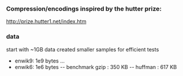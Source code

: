 ### Compression/encodings inspired by the hutter prize:
http://prize.hutter1.net/index.htm

### data
start with ~1GB data
created smaller samples for efficient tests
* enwik9: 1e9 bytes
...
* enwik6: 1e6 bytes
-- benchmark gzip : 350 KB
-- huffman        : 617 KB
